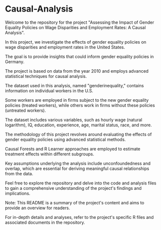 # Causal-Analysis
Welcome to the repository for the project "Assessing the Impact of Gender Equality Policies on Wage Disparities and Employment Rates: A Causal Analysis". 

In this project, we investigate the effects of gender equality policies on wage disparities and employment rates in the United States. 

The goal is to provide insights that could inform gender equality policies in Germany. 

The project is based on data from the year 2010 and employs advanced statistical techniques for causal analysis.

The dataset used in this analysis, named "genderinequality," contains information on individual workers in the U.S. 

Some workers are employed in firms subject to the new gender equality policies (treated workers), while others work in firms without these policies (untreated workers).

The dataset includes various variables, such as hourly wage (natural logarithm), IQ, education, experience, age, marital status, race, and more.

The methodology of this project revolves around evaluating the effects of gender equality policies using advanced statistical methods. 

Causal Forests and R Learner approaches are employed to estimate treatment effects within different subgroups. 

Key assumptions underlying the analysis include unconfoundedness and overlap, which are essential for deriving meaningful causal relationships from the data.

Feel free to explore the repository and delve into the code and analysis files to gain a comprehensive understanding of the project's findings and implications.

Note: This README is a summary of the project's content and aims to provide an overview for readers.

For in-depth details and analyses, refer to the project's specific R files and associated documents in the repository.
